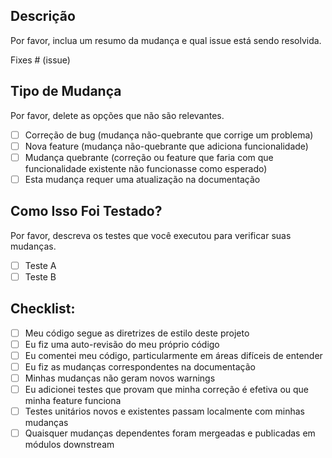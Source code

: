 ## Descrição
Por favor, inclua um resumo da mudança e qual issue está sendo resolvida.

Fixes # (issue)

## Tipo de Mudança
Por favor, delete as opções que não são relevantes.

- [ ] Correção de bug (mudança não-quebrante que corrige um problema)
- [ ] Nova feature (mudança não-quebrante que adiciona funcionalidade)
- [ ] Mudança quebrante (correção ou feature que faria com que funcionalidade existente não funcionasse como esperado)
- [ ] Esta mudança requer uma atualização na documentação

## Como Isso Foi Testado?
Por favor, descreva os testes que você executou para verificar suas mudanças. 

- [ ] Teste A
- [ ] Teste B

## Checklist:
- [ ] Meu código segue as diretrizes de estilo deste projeto
- [ ] Eu fiz uma auto-revisão do meu próprio código
- [ ] Eu comentei meu código, particularmente em áreas difíceis de entender
- [ ] Eu fiz as mudanças correspondentes na documentação
- [ ] Minhas mudanças não geram novos warnings
- [ ] Eu adicionei testes que provam que minha correção é efetiva ou que minha feature funciona
- [ ] Testes unitários novos e existentes passam localmente com minhas mudanças
- [ ] Quaisquer mudanças dependentes foram mergeadas e publicadas em módulos downstream 
